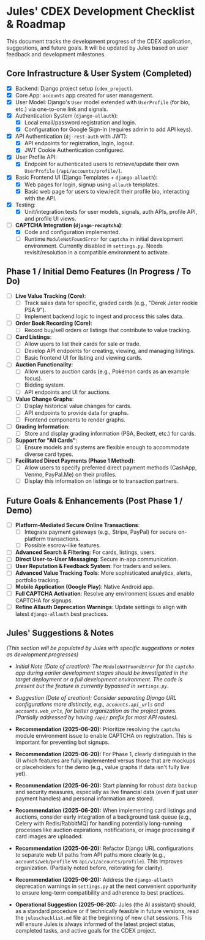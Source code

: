 # Jules' CDEX Development Checklist & Roadmap

This document tracks the development progress of the CDEX application, suggestions, and future goals. It will be updated by Jules based on user feedback and development milestones.

## Core Infrastructure & User System (Completed)

- [x] Backend: Django project setup (`cdex_project`).
- [x] Core App: `accounts` app created for user management.
- [x] User Model: Django's `User` model extended with `UserProfile` (for bio, etc.) via one-to-one link and signals.
- [x] Authentication System (`django-allauth`):
    - [x] Local email/password registration and login.
    - [x] Configuration for Google Sign-In (requires admin to add API keys).
- [x] API Authentication (`dj-rest-auth` with JWT):
    - [x] API endpoints for registration, login, logout.
    - [x] JWT Cookie Authentication configured.
- [x] User Profile API:
    - [x] Endpoint for authenticated users to retrieve/update their own `UserProfile` (`/api/accounts/profile/`).
- [x] Basic Frontend UI (Django Templates + `django-allauth`):
    - [x] Web pages for login, signup using `allauth` templates.
    - [x] Basic web page for users to view/edit their profile bio, interacting with the API.
- [x] Testing:
    - [x] Unit/integration tests for user models, signals, auth APIs, profile API, and profile UI views.
- [ ] **CAPTCHA Integration (`django-recaptcha`)**:
    - [x] Code and configuration implemented.
    - [ ] Runtime `ModuleNotFoundError` for `captcha` in initial development environment. Currently disabled in `settings.py`. Needs revisit/resolution in a compatible environment to activate.

## Phase 1 / Initial Demo Features (In Progress / To Do)

- [ ] **Live Value Tracking (Core)**:
    - [ ] Track sales data for specific, graded cards (e.g., "Derek Jeter rookie PSA 9").
    - [ ] Implement backend logic to ingest and process this sales data.
- [ ] **Order Book Recording (Core)**:
    - [ ] Record buy/sell orders or listings that contribute to value tracking.
- [ ] **Card Listings**:
    - [ ] Allow users to list their cards for sale or trade.
    - [ ] Develop API endpoints for creating, viewing, and managing listings.
    - [ ] Basic frontend UI for listing and viewing cards.
- [ ] **Auction Functionality**:
    - [ ] Allow users to auction cards (e.g., Pokémon cards as an example focus).
    - [ ] Bidding system.
    - [ ] API endpoints and UI for auctions.
- [ ] **Value Change Graphs**:
    - [ ] Display historical value changes for cards.
    - [ ] API endpoints to provide data for graphs.
    - [ ] Frontend components to render graphs.
- [ ] **Grading Information**:
    - [ ] Store and display grading information (PSA, Beckett, etc.) for cards.
- [ ] **Support for "All Cards"**:
    - [ ] Ensure models and systems are flexible enough to accommodate diverse card types.
- [ ] **Facilitated Direct Payments (Phase 1 Method)**:
    - [ ] Allow users to specify preferred direct payment methods (CashApp, Venmo, PayPal.Me) on their profiles.
    - [ ] Display this information on listings or to transaction partners.

## Future Goals & Enhancements (Post Phase 1 / Demo)

- [ ] **Platform-Mediated Secure Online Transactions**:
    - [ ] Integrate payment gateways (e.g., Stripe, PayPal) for secure on-platform transactions.
    - [ ] Possible escrow-like features.
- [ ] **Advanced Search & Filtering**: For cards, listings, users.
- [ ] **Direct User-to-User Messaging**: Secure in-app communication.
- [ ] **User Reputation & Feedback System**: For traders and sellers.
- [ ] **Advanced Value Tracking Tools**: More sophisticated analytics, alerts, portfolio tracking.
- [ ] **Mobile Application (Google Play)**: Native Android app.
- [ ] **Full CAPTCHA Activation**: Resolve any environment issues and enable CAPTCHA for signups.
- [ ] **Refine Allauth Deprecation Warnings**: Update settings to align with latest `django-allauth` best practices.

## Jules' Suggestions & Notes

*(This section will be populated by Jules with specific suggestions or notes as development progresses)*

- *Initial Note (Date of creation): The `ModuleNotFoundError` for the `captcha` app during earlier development stages should be investigated in the target deployment or a full development environment. The code is present but the feature is currently bypassed in `settings.py`.*
- *Suggestion (Date of creation): Consider separating Django URL configurations more distinctly, e.g., `accounts.api_urls` and `accounts.web_urls`, for better organization as the project grows. (Partially addressed by having `/api/` prefix for most API routes).*

- **Recommendation (2025-06-20):** Prioritize resolving the `captcha` module environment issue to enable CAPTCHA on registration. This is important for preventing bot signups.
- **Recommendation (2025-06-20):** For Phase 1, clearly distinguish in the UI which features are fully implemented versus those that are mockups or placeholders for the demo (e.g., value graphs if data isn't fully live yet).
- **Recommendation (2025-06-20):** Start planning for robust data backup and security measures, especially as live financial data (even if just user payment handles) and personal information are stored.
- **Recommendation (2025-06-20):** When implementing card listings and auctions, consider early integration of a background task queue (e.g., Celery with Redis/RabbitMQ) for handling potentially long-running processes like auction expirations, notifications, or image processing if card images are uploaded.
- **Recommendation (2025-06-20):** Refactor Django URL configurations to separate web UI paths from API paths more clearly (e.g., `accounts/web/profile` vs `api/v1/accounts/profile`). This improves organization. (Partially noted before, reiterating for clarity).
- **Recommendation (2025-06-20):** Address the `django-allauth` deprecation warnings in `settings.py` at the next convenient opportunity to ensure long-term compatibility and adherence to best practices.

- **Operational Suggestion (2025-06-20):** Jules (the AI assistant) should, as a standard procedure or if technically feasible in future versions, read the `juleschecklist.md` file at the beginning of new chat sessions. This will ensure Jules is always informed of the latest project status, completed tasks, and active goals for the CDEX project.
